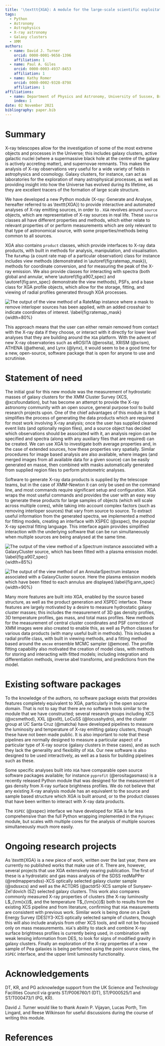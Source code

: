 ```yaml
---
title: '\texttt{XGA}: A module for the large-scale scientific exploitation of X-ray data'
tags:
  - Python
  - Astronomy
  - Astrophysics
  - X-ray astronomy
  - Galaxy clusters
  - XMM
authors:
  - name: David J. Turner
    orcid: 0000-0001-9658-1396
    affiliation: 1
  - name: Paul A. Giles
    orcid: 0000-0003-4937-8453
    affiliation: 1
  - name: Kathy Romer
    orcid: 0000-0002-9328-879X
    affiliation: 1
affiliations:
  - name: Department of Physics and Astronomy, University of Sussex, Brighton, BN1 9QH, UK
    index: 1
date: 02 November 2021
bibliography: paper.bib
---
```

# Summary
X-ray telescopes allow for the investigation of some of the most extreme objects and processes in the 
Universe; this includes galaxy clusters, active galactic nuclei (where a supermassive black hole at the centre of the 
galaxy is actively accreting matter), and supernovae remnants. This makes the analysis of X-ray observations very 
useful for a wide variety of fields in astrophysics and cosmology. Galaxy clusters, for instance, can act as 
laboratories for the exploration of many astrophysical processes, as well as providing insight into how the Universe 
has evolved during its lifetime, as they are excellent tracers of the formation of large scale structure.

We have developed a new Python module (X-ray: Generate and Analyse, hereafter referred to as \texttt{XGA}) to provide
interactive and automated analyses of X-ray emitting sources, in order to . `XGA` revolves 
around `source` objects, which are representative of X-ray sources in real life. These `source` classes all have 
different properties and methods, which either relate to relevant properties of or perform measurements which are only 
relevant to that type of astronomical source, with some properties/methods being common to all sources.

[comment]: <> (![The XGA logo. \label{fig:xga_logo}]&#40;figures/quick_xga_logo.png&#41;{width=35%})

XGA also contains `product` classes, which provide interfaces to X-ray data products, with built in methods for 
analysis, manipulation, and visualisation. The `RateMap` (a count rate map of a particular observation) class for 
instance includes view methods (demonstrated in \autoref{fig:ratemap_mask}), 
methods for coordinate conversion, and for measuring the peak of the X-ray emission. 
We also provide classes for interacting with spectra (both global and annular, where \autoref{fig:a907_spec} and 
\autoref{fig:ann_spec} demonstrate the view methods), PSFs, and a base class for XGA profile
objects, which allow for the storage, fitting, and viewing of radial profiles generated through XGA processes.

![The output of the view method of a RateMap instance where a mask to remove interloper sources has been applied, with 
an added crosshair to indicate coordinates of 
interest. \label{fig:ratemap_mask}](figures/ratemap_crosshair_intmask.png){width=80%}

This approach means that the user can either remain removed from contact with the X-ray data if they choose, or
interact with it directly for lower level analyses that they are building around the `XGA` platform.
With the advent of new X-ray observatories such as eROSITA (@erosita), XRISM (@xrism), ATHENA (@athena), and 
Lynx (@lynx), it would seem to be a good time for a new, open-source, software package that is open for anyone to 
use and scrutinise.

# Statement of need
The initial goal for this new module was the measurement of hydrostatic masses of galaxy clusters for the XMM 
Cluster Survey (XCS, @xcsfoundation), but has become an attempt to provide the X-ray astronomy community with an 
open source, general purpose tool to build research projects upon. One of the chief advantages of this module is that 
it simplifies the process of generating the data products which are required for most work involving X-ray 
analysis; once the user has supplied cleaned event lists (and optionally region files), and a source object has decided 
which observations should be associated with it, an analysis region can be specified and spectra (along with any 
auxiliary files that are required) can be created. We can use XGA to investigate both average properties and, in the 
case of extended sources, how these properties vary spatially. Similar procedures for image based analysis are also 
available, where images (and merged images from all available data for a given source) can be easily generated en 
masse, then combined with masks automatically generated from supplied region files to perform photometric analyses.

Software to generate X-ray data products is supplied by the telescope teams, but in the case of XMM-Newton it can 
only be used on the command line, and most commands require significant setup and configuration. XGA wraps the most 
useful commands and provides the user with an easy way to generate these products for large samples of 
objects (which will scale across multiple cores), while taking into account complex factors (such as removing interloper sources) 
that vary from source to source. To extract useful information from the generated spectra, we implemented a method 
for fitting models, creating an interface with XSPEC (@xspec), the popular X-ray spectral fitting language. This interface again
provides simplified interaction with the underlying software that can be run simultaneously when multiple sources are
being analysed at the same time. 

![The output of the view method of a `Spectrum` instance associated with a GalaxyCluster source, which has been fitted 
with a plasma emission model. \label{fig:a907_spec}](figures/A907_spec.png){width=85%}

![The output of the view method of an `AnnularSpectrum` instance associated with a GalaxyCluster source. Here the 
plasma emission models which have been fitted to each annulus are 
displayed.\label{fig:ann_spec}](figures/ann_spec.png){width=90%}

Many more features are built into XGA, enabled by the source based structure, as well as the product generation 
and XSPEC interface. These features are largely motivated by a desire to measure hydrostatic galaxy cluster masses; this 
includes the measurement of 3D gas density profiles, 3D temperature profiles, gas mass, and total mass profiles. New 
methods for the measurement of central cluster coordinates and PSF correction of XMM images were also created to enable 
this, as well as Python classes for various data products (with many useful built in methods). This includes a radial 
profile class, with built in viewing methods, and a fitting method based around the `emcee` ensemble MCMC 
sampler (@emcee). The profile fitting capability also motivated the creation of model class, with methods for 
storing and interacting with fitted models; including integration and differentiation methods, inverse abel 
transforms, and predictions from the model.

# Existing software packages
To the knowledge of the authors, no software package exists that provides features completely equivalent to 
XGA, particularly in the open source domain. That is not to say that there are no software tools similar to 
the module that we have constructed; several research groups including XCS (@xcsmethod), XXL (@xxllt), 
LoCuSS (@locusshydro), and the cluster group at UC Santa Cruz (@matcha) have developed pipelines to measure 
the luminosity and temperature of X-ray emitting galaxy clusters, though these have not been made public. It is 
also important to note that these pipelines are normally designed to measure a particular aspect of a 
particular type of X-ray source (galaxy clusters in these cases), and as such they lack the generality and flexibility 
of `XGA`. Our new software is also designed to be used interactively, as well as a basis for building pipelines such
as these.

Some specific analyses built into `XGA` have comparable open source software packages available; for instance 
`pyprofit` (@erositagasmass) is a recently released Python module that was designed 
for the measurement of gas density from X-ray surface brightness profiles. We do not believe that any existing X-ray 
analysis module has an equivalent to the source and sample based structure which XGA is built around, or to the 
product classes that have been written to interact with X-ray data products.

The `XSPEC` (@xspec) interface we have developed for XGA is far less comprehensive than the full Python wrapping 
implemented in the `PyXspec` module, but scales with multiple cores for the analysis of multiple sources 
simultaneously much more easily. 

# Ongoing research projects
As \texttt{XGA} is a new piece of work, written over the last year, there are currently no published works that make use of 
it. There are, however, several projects that use XGA extensively nearing publication. The first of these is a hydrostatic 
and gas mass analysis of the SDSS redMaPPer (@redmappersdss)-XCS optically selected galaxy cluster sample (@sdssxcs) and 
well as the ACTDR5 (@actdr5)-XCS sample of Sunyaev-Zel'dovich (SZ) selected galaxy clusters. This work also compares commonly measured X-ray properties of clusters 
(the X-ray luminosity L$_{\rm{x}}$, and the temperature T$_{\rm{x}}$) both to results from the existing XCS pipeline and from literature, confirming 
that `XGA` measurements are consistent with previous work. Similar work is being done on a Dark Energy Survey (DES)Y3-XCS optically 
selected sample of clusters, though this will also include analysis from other XCS tools, and will not be focussed only
on mass measurements. `XGA`'s ability to stack and combine X-ray surface brightness profiles is currently being 
used, in combination with weak lensing information from DES, to look for signs of modified gravity in galaxy 
clusters. Finally an exploration of the X-ray properties of a new sample of Pea galaxies is being performed using
the point source class, the `XSPEC` interface, and the upper limit luminosity functionality.

# Acknowledgements
DT, KR, and PG acknowledge support from the UK Science and Technology Facilities Council via grants ST/P006760/1 (DT),  ST/P000525/1 and ST/T000473/1 (PG, KR).

David J. Turner would like to thank Aswin P. Vijayan, Lucas Porth, Tim Lingard, and Reese Wilkinson for useful 
discussions during the course of writing this module.

# References
